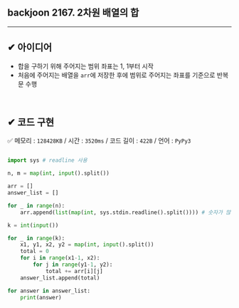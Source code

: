 ## backjoon 2167. 2차원 배열의 합 

<hr>

## ✔ 아이디어
- 합을 구하기 위해 주어지는 범위 좌표는 1, 1부터 시작
- 처음에 주어지는 배열을 `arr`에 저장한 후에 범위로 주어지는 좌표를 기준으로 반복문 수행

<br/>

## ✔ 코드 구현

✅ 메모리 : `128428KB`   /   시간 : `3520ms`   / 코드 길이 : `422B` / 언어 : `PyPy3`
```python

import sys # readline 사용

n, m = map(int, input().split())

arr = []
answer_list = []

for _ in range(n):
    arr.append(list(map(int, sys.stdin.readline().split()))) # 숫자가 많이 입력받을 경우를 고려

k = int(input())

for _ in range(k):
    x1, y1, x2, y2 = map(int, input().split())
    total = 0
    for i in range(x1-1, x2):
        for j in range(y1-1, y2):
            total += arr[i][j]
    answer_list.append(total)

for answer in answer_list:
    print(answer)
```